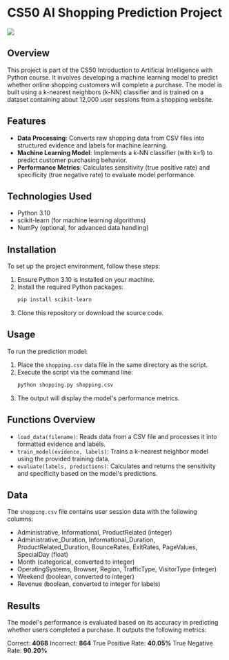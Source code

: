 # CS50 AI Shopping Prediction Project

<img src="https://i.imgur.com/qhnttAC.jpg">

## Overview
This project is part of the CS50 Introduction to Artificial Intelligence with Python course. It involves developing a machine learning model to predict whether online shopping customers will complete a purchase. The model is built using a k-nearest neighbors (k-NN) classifier and is trained on a dataset containing about 12,000 user sessions from a shopping website.

## Features
- **Data Processing**: Converts raw shopping data from CSV files into structured evidence and labels for machine learning.
- **Machine Learning Model**: Implements a k-NN classifier (with k=1) to predict customer purchasing behavior.
- **Performance Metrics**: Calculates sensitivity (true positive rate) and specificity (true negative rate) to evaluate model performance.

## Technologies Used
- Python 3.10
- scikit-learn (for machine learning algorithms)
- NumPy (optional, for advanced data handling)

## Installation
To set up the project environment, follow these steps:
1. Ensure Python 3.10 is installed on your machine.
2. Install the required Python packages:
   ```bash
   pip install scikit-learn
   ```
3. Clone this repository or download the source code.

## Usage
To run the prediction model:
1. Place the `shopping.csv` data file in the same directory as the script.
2. Execute the script via the command line:
   ```bash
   python shopping.py shopping.csv
   ```
3. The output will display the model's performance metrics.

## Functions Overview
- `load_data(filename)`: Reads data from a CSV file and processes it into formatted evidence and labels.
- `train_model(evidence, labels)`: Trains a k-nearest neighbor model using the provided training data.
- `evaluate(labels, predictions)`: Calculates and returns the sensitivity and specificity based on the model's predictions.

## Data
The `shopping.csv` file contains user session data with the following columns:
- Administrative, Informational, ProductRelated (integer)
- Administrative_Duration, Informational_Duration, ProductRelated_Duration, BounceRates, ExitRates, PageValues, SpecialDay (float)
- Month (categorical, converted to integer)
- OperatingSystems, Browser, Region, TrafficType, VisitorType (integer)
- Weekend (boolean, converted to integer)
- Revenue (boolean, converted to integer for labels)

## Results
The model's performance is evaluated based on its accuracy in predicting whether users completed a purchase. It outputs the following metrics:

Correct: **4068**
Incorrect: **864**
True Positive Rate: **40.05%**
True Negative Rate: **90.20%**
